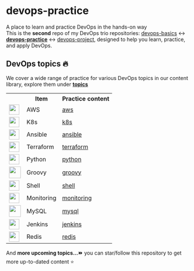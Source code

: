 # devops-practice

A place to learn and practice DevOps in the hands-on way
<br>
This is the **second** repo of my DevOps trio repositories: [devops-basics](https://github.com/tungbq/devops-basics) ↔️ [**devops-practice**](https://github.com/tungbq/devops-practice) ↔️ [devops-project](https://github.com/tungbq/devops-project), designed to help you learn, practice, and apply DevOps.

## DevOps topics 🔥

We cover a wide range of practice for various DevOps topics in our content library, explore them under [**topics**](./topics/)

<table>
    <tr>
        <th></th>
        <th>Item</th>
        <th>Practice content</th>
    </tr>
    <tr>
        <td><img height="28" src="https://skillicons.dev/icons?i=aws" /></td>
        <td>AWS</td>
        <td><a href="./topics/aws/">aws</a></td>
    </tr>
    <tr>
        <td><img height="28" src="https://avatars.githubusercontent.com/u/13629408" /></td>
        <td>K8s</td>
        <td><a href="./topics/k8s/">k8s</a></td>
    </tr>
    <tr>
        <td><img height="28" src="https://skillicons.dev/icons?i=ansible" /></td>
        <td>Ansible</td>
        <td><a href="./topics/ansible/">ansible</a></td>
    </tr>
    <tr>
        <td><img height="28" src="https://skillicons.dev/icons?i=terraform" /></td>
        <td>Terraform</td>
        <td><a href="./topics/terraform/">terraform</a></td>
    </tr>
    <tr>
        <td><img height="28" src="https://skillicons.dev/icons?i=py" /></td>
        <td>Python</td>
        <td><a href="./topics/python/">python</a></td>
    </tr>
    <tr>
        <td><img width="32" src="https://upload.wikimedia.org/wikipedia/commons/thumb/3/36/Groovy-logo.svg/1920px-Groovy-logo.svg.png"></td>
        <td>Groovy</td>
        <td><a href="./topics/groovy/">groovy</a></td>
    </tr>
    <tr>
        <td><img height="28" src="https://skillicons.dev/icons?i=bash" /></td>
        <td>Shell</td>
        <td><a href="./topics/shell/">shell</a></td>
    </tr>
    <tr>
        <td><img height="28" src="https://skillicons.dev/icons?i=prometheus" /></td>
        <td>Monitoring</td>
        <td><a href="./topics/monitoring/">monitoring</a></td>
    </tr>
    <tr>
        <td><img width="32" src="https://upload.wikimedia.org/wikipedia/commons/8/87/Sql_data_base_with_logo.png"></td>
        <td>MySQL</td>
        <td><a href="./topics/mysql/">mysql</a></td>
    </tr>
    <tr>
        <td><img height="28" src="https://skillicons.dev/icons?i=jenkins" /></td>
        <td>Jenkins</td>
        <td><a href="./topics/jenkins/">jenkins</a></td>
    </tr>
    <tr>
        <td><img height="28" src="https://skillicons.dev/icons?i=redis" /></td>
        <td>Redis</td>
        <td><a href="./topics/redis/">redis</a></td>
    </tr>
</table>

And **more upcoming topics...⏩** you can star/follow this repository to get more up-to-dated content ⭐
